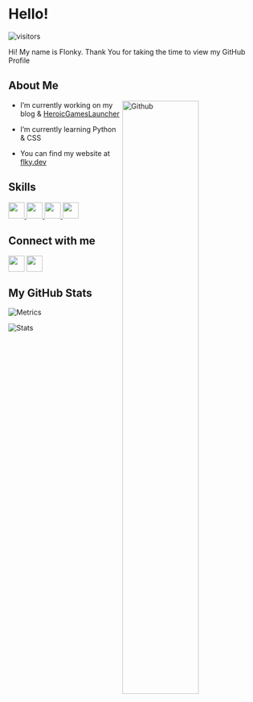 <h1> Hello! </h1>
<p align='center'>

![visitors](https://visitor-badge.glitch.me/badge?page_id=Flonky.Flonky)

</p>
<div size='20px'> Hi! My name is Flonky. Thank You for taking the time to view my GitHub Profile
</div>

<h2> About Me </h2>

<img width="55%" align="right" alt="Github" src="https://raw.githubusercontent.com/onimur/.github/master/.resources/git-header.svg" />


- I’m currently working on my blog & [HeroicGamesLauncher](https://github.com/Heroic-Games-Launcher/HeroicGamesLauncher)

- I’m currently learning Python & CSS 

- You can find my website at [flky.dev](https://flky.dev)

<h2> Skills </h2>
<a href= https://github.com/Flonky?tab=repositories&q=&type=&language=python&sort= > <img width ='32px' src ='https://raw.githubusercontent.com/rahulbanerjee26/githubAboutMeGenerator/main/icons/python.svg'> </a>
<a href= https://github.com/Flonky?tab=repositories&q=&type=&language=linux&sort= > <img width ='32px' src ='https://raw.githubusercontent.com/rahulbanerjee26/githubAboutMeGenerator/main/icons/linux.svg'> </a>
<a href= https://github.com/Flonky?tab=repositories&q=&type=&language=bash&sort= > <img width ='32px' src ='https://raw.githubusercontent.com/rahulbanerjee26/githubAboutMeGenerator/main/icons/bash.svg'> </a>
<a href= https://github.com/Flonky?tab=repositories&q=&type=&language=firebase&sort= > <img width ='32px' src ='https://raw.githubusercontent.com/rahulbanerjee26/githubAboutMeGenerator/main/icons/firebase.svg'> </a>


<h2> Connect with me</h2>
<a href = 'https://www.twitter.com/Flonky_'> <img width = '32px' align= 'center' src="https://raw.githubusercontent.com/rahulbanerjee26/githubAboutMeGenerator/main/icons/twitter.svg"/></a> 
<a href = 'https://www.github.com/Flonky'> <img width = '32px' align= 'center' src="https://raw.githubusercontent.com/rahulbanerjee26/githubAboutMeGenerator/main/icons/github.svg"/></a> 

<h2> My GitHub Stats </h2>

![Metrics](https://metrics.lecoq.io/Flonky?template=classic&isocalendar=1&gists=1&repositories=1&languages=1&achievements=1&repositories=100&repositories.batch=100&repositories.forks=false&repositories.affiliations=owner&isocalendar.duration=full-year&languages.limit=8&languages.sections=most-used&languages.colors=github&languages.threshold=0%25&languages.indepth=false&languages.categories=markup%2C%20programming&languages.recent.categories=markup%2C%20programming&languages.recent.load=300&languages.recent.days=14&achievements.threshold=C&achievements.secrets=true&achievements.display=detailed&achievements.limit=0&repositories.featured=Heroic-Games-Launcher%2FHeroicGamesLauncher&config.timezone=UTC)

![Stats](https://github-readme-stats.vercel.app/api/?username=Flonky&count_private=true&theme=radical&showicons=true)
